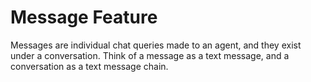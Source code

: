 # Message Feature

Messages are individual chat queries made to an agent, and they
exist under a conversation. Think of a message as a text message, and
a conversation as a text message chain.
